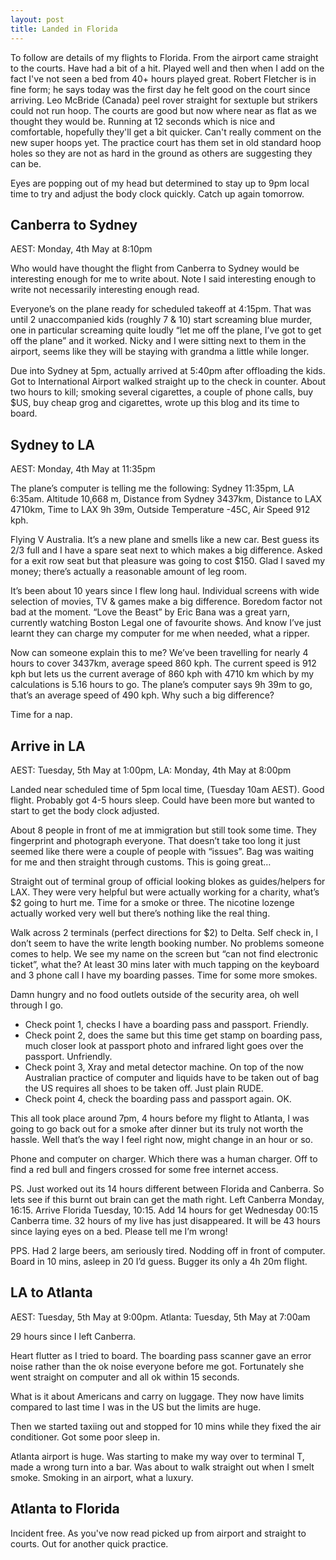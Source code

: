 ```yaml
---
layout: post
title: Landed in Florida
---
```

<p>To follow are details of my flights to Florida. From the airport came straight to the courts. Have had a bit of a hit. Played well and then when I add on the fact I've not seen a bed from 40+ hours played great. Robert Fletcher is in fine form; he says today was the first day he felt good on the court since arriving. Leo McBride (Canada) peel rover straight for sextuple but strikers could not run hoop. The courts are good but now where near as flat as we thought they would be. Running at 12 seconds which is nice and comfortable, hopefully they'll get a bit quicker. Can't really comment on the new super hoops yet. The practice court has them set in old standard hoop holes so they are not as hard in the ground as others are suggesting they can be.</p>
<p>Eyes are popping out of my head but determined to stay up to 9pm local time to try and adjust the body clock quickly. Catch up again tomorrow.</p>
<h2>Canberra to Sydney</h2>
<p>AEST: Monday, 4th May at 8:10pm</p>
<p>Who would have thought the flight from Canberra to Sydney would be interesting enough for me to write about. Note I said interesting enough to write not necessarily interesting enough read.</p>
<p>Everyone&rsquo;s on the plane ready for scheduled takeoff at 4:15pm. That was until 2 unaccompanied kids (roughly 7 &amp; 10) start screaming blue murder, one in particular screaming quite loudly &ldquo;let me off the plane, I&rsquo;ve got to get off the plane&rdquo; and it worked. Nicky and I were sitting next to them in the airport, seems like they will be staying with grandma a little while longer.</p>
<p>Due into Sydney at 5pm, actually arrived at 5:40pm after offloading the kids. Got to International Airport walked straight up to the check in counter. About two hours to kill; smoking several cigarettes, a couple of phone calls, buy $US, buy cheap grog and cigarettes, wrote up this blog and its time to board.</p>
<h2>Sydney to LA</h2>
<p>AEST: Monday, 4th May at 11:35pm</p>
<p>The plane&rsquo;s computer is telling me the following: Sydney 11:35pm, LA&nbsp; 6:35am. Altitude 10,668 m, Distance from Sydney 3437km, Distance to LAX 4710km, Time to LAX 9h 39m, Outside Temperature -45C, Air Speed 912 kph.</p>
<p>Flying V Australia. It&rsquo;s a new plane and smells like a new car. Best guess its 2/3 full and I have a spare seat next to which makes a big difference. Asked for a exit row seat but that pleasure was going to cost $150. Glad I saved my money; there&rsquo;s actually a reasonable amount of leg room.</p>
<p>It&rsquo;s been about 10 years since I flew long haul. Individual screens with wide selection of movies, TV &amp; games make a big difference. Boredom factor not bad at the moment. &ldquo;Love the Beast&rdquo; by Eric Bana was a great yarn, currently watching Boston Legal one of favourite shows. And know I&rsquo;ve just learnt they can charge my computer for me when needed, what a ripper.</p>
<p>Now can someone explain this to me? We&rsquo;ve been travelling for nearly 4 hours to cover 3437km, average speed 860 kph. The current speed is 912 kph but lets us the current average of 860 kph with 4710 km which by my calculations is 5.16 hours to go. The plane&rsquo;s computer says 9h 39m to go, that&rsquo;s an average speed of 490 kph. Why such a big difference?</p>
<p>Time for a nap.</p>
<h2>Arrive in LA</h2>
<p>AEST: Tuesday, 5th May at 1:00pm, LA: Monday, 4th May at 8:00pm</p>
<p>Landed near scheduled time of 5pm local time, (Tuesday 10am AEST). Good flight. Probably got 4-5 hours sleep. Could have been more but wanted to start to get the body clock adjusted.</p>
<p>About 8 people in front of me at immigration but still took some time. They fingerprint and photograph everyone. That doesn&rsquo;t take too long it just seemed like there were a couple of people with &ldquo;issues&rdquo;. Bag was waiting for me and then straight through customs. This is going great&hellip;</p>
<p>Straight out of terminal group of official looking blokes as guides/helpers for LAX. They were very helpful but were actually working for a charity, what&rsquo;s $2 going to hurt me. Time for a smoke or three. The nicotine lozenge actually worked very well but there&rsquo;s nothing like the real thing.</p>
<p>Walk across 2 terminals (perfect directions for $2) to Delta. Self check in, I don&rsquo;t seem to have the write length booking number. No problems someone comes to help. We see my name on the screen but &ldquo;can not find electronic ticket&rdquo;, what the? At least 30 mins later with much tapping on the keyboard and 3 phone call I have my boarding passes. Time for some more smokes.</p>
<p>Damn hungry and no food outlets outside of the security area, oh well through I go.</p>
<ul>
<li>Check point 1, checks I have a boarding pass and passport. Friendly.&nbsp;</li>
<li>Check point 2, does the same but this time get stamp on boarding pass, much closer look at passport photo and infrared light goes over the passport. Unfriendly.</li>
<li>Check point 3, Xray and metal detector machine. On top of the now Australian practice of computer and liquids have to be taken out of bag the US requires all shoes to be taken off. Just plain RUDE.</li>
<li>Check point 4, check the boarding pass and passport again. OK.</li>
</ul>
<p>This all took place around 7pm, 4 hours before my flight to Atlanta, I was going to go back out for a smoke after dinner but its truly not worth the hassle. Well that&rsquo;s the way I feel right now, might change in an hour or so.</p>
<p>Phone and computer on charger. Which there was a human charger. Off to find a red bull and fingers crossed for some free internet access.</p>
<p>PS. Just worked out its 14 hours different between Florida and Canberra. So lets see if this burnt out brain can get the math right. Left Canberra Monday, 16:15. Arrive Florida Tuesday, 10:15. Add 14 hours for get Wednesday 00:15 Canberra time. 32 hours of my live has just disappeared. It will be 43 hours since laying eyes on a bed. Please tell me I&rsquo;m wrong!</p>
<p>PPS. Had 2 large beers, am seriously tired. Nodding off in front of computer. Board in 10 mins, asleep in 20 I&rsquo;d guess. Bugger its only a 4h 20m flight.</p>
<h2>LA to Atlanta</h2>
<p>AEST: Tuesday, 5th May at 9:00pm. Atlanta: Tuesday, 5th May at 7:00am</p>
<p>29 hours since I left Canberra.</p>
<p>Heart flutter as I tried to board. The boarding pass scanner gave an error noise rather than the ok noise everyone before me got. Fortunately she went straight on computer and all ok within 15 seconds.</p>
<p>What is it about Americans and carry on luggage. They now have limits compared to last time I was in the US but the limits are huge.</p>
<p>Then we started taxiing out and stopped for 10 mins while they fixed the air conditioner. Got some poor sleep in.</p>
<p>Atlanta airport is huge. Was starting to make my way over to terminal T, made a wrong turn into a bar. Was about to walk straight out when I smelt smoke. Smoking in an airport, what a luxury.</p>
<h2>Atlanta to Florida</h2>
<p>Incident free. As you've now read picked up from airport and straight to courts. Out for another quick practice.</p>

